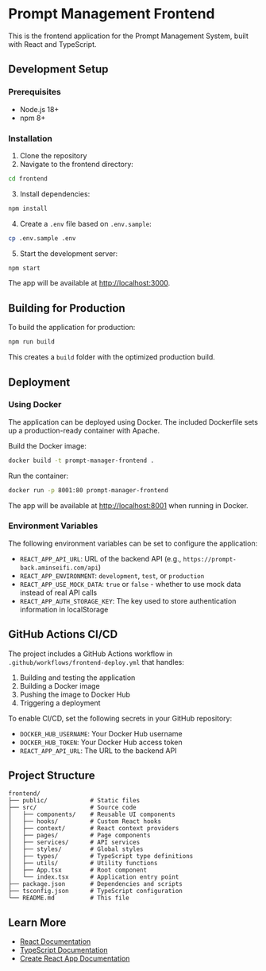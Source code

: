 # Prompt Management Frontend

This is the frontend application for the Prompt Management System, built with React and TypeScript.

## Development Setup

### Prerequisites

- Node.js 18+
- npm 8+

### Installation

1. Clone the repository
2. Navigate to the frontend directory:

```bash
cd frontend
```

3. Install dependencies:

```bash
npm install
```

4. Create a `.env` file based on `.env.sample`:

```bash
cp .env.sample .env
```

5. Start the development server:

```bash
npm start
```

The app will be available at [http://localhost:3000](http://localhost:3000).

## Building for Production

To build the application for production:

```bash
npm run build
```

This creates a `build` folder with the optimized production build.

## Deployment

### Using Docker

The application can be deployed using Docker. The included Dockerfile sets up a production-ready container with Apache.

Build the Docker image:

```bash
docker build -t prompt-manager-frontend .
```

Run the container:

```bash
docker run -p 8001:80 prompt-manager-frontend
```

The app will be available at [http://localhost:8001](http://localhost:8001) when running in Docker.

### Environment Variables

The following environment variables can be set to configure the application:

- `REACT_APP_API_URL`: URL of the backend API (e.g., `https://prompt-back.aminseifi.com/api`)
- `REACT_APP_ENVIRONMENT`: `development`, `test`, or `production`
- `REACT_APP_USE_MOCK_DATA`: `true` or `false` - whether to use mock data instead of real API calls
- `REACT_APP_AUTH_STORAGE_KEY`: The key used to store authentication information in localStorage

## GitHub Actions CI/CD

The project includes a GitHub Actions workflow in `.github/workflows/frontend-deploy.yml` that handles:

1. Building and testing the application
2. Building a Docker image
3. Pushing the image to Docker Hub
4. Triggering a deployment

To enable CI/CD, set the following secrets in your GitHub repository:

- `DOCKER_HUB_USERNAME`: Your Docker Hub username
- `DOCKER_HUB_TOKEN`: Your Docker Hub access token
- `REACT_APP_API_URL`: The URL to the backend API

## Project Structure

```
frontend/
├── public/            # Static files
├── src/               # Source code
│   ├── components/    # Reusable UI components
│   ├── hooks/         # Custom React hooks
│   ├── context/       # React context providers
│   ├── pages/         # Page components
│   ├── services/      # API services
│   ├── styles/        # Global styles
│   ├── types/         # TypeScript type definitions
│   ├── utils/         # Utility functions
│   ├── App.tsx        # Root component
│   └── index.tsx      # Application entry point
├── package.json       # Dependencies and scripts
├── tsconfig.json      # TypeScript configuration
└── README.md          # This file
```

## Learn More

- [React Documentation](https://reactjs.org/)
- [TypeScript Documentation](https://www.typescriptlang.org/)
- [Create React App Documentation](https://create-react-app.dev/docs/getting-started/) 
